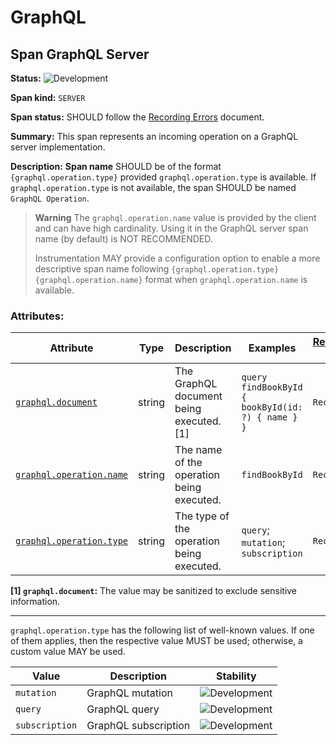 <!-- NOTE: THIS FILE IS AUTOGENERATED. DO NOT EDIT BY HAND. -->
<!-- see templates/registry/markdown/entity_namespace.md.j2 -->
<!-- markdownlint-capture -->
<!-- markdownlint-disable -->

# GraphQL


## Span GraphQL Server

**Status:** ![Development](https://img.shields.io/badge/-development-blue)

**Span kind:** `SERVER`

**Span status:** SHOULD follow the [Recording Errors](/docs/general/recording-errors.md) document.


**Summary:** This span represents an incoming operation on a GraphQL server implementation.

**Description:** **Span name** SHOULD be of the format `{graphql.operation.type}` provided
`graphql.operation.type` is available. If `graphql.operation.type` is not available,
the span SHOULD be named `GraphQL Operation`.

> **Warning**
> The `graphql.operation.name` value is provided by the client and can have high
> cardinality. Using it in the GraphQL server span name (by default) is
> NOT RECOMMENDED.
>
> Instrumentation MAY provide a configuration option to enable a more descriptive
> span name following `{graphql.operation.type} {graphql.operation.name}` format
> when `graphql.operation.name` is available.

### Attributes:
| Attribute  | Type | Description  | Examples  | [Requirement Level](https://opentelemetry.io/docs/specs/semconv/general/attribute-requirement-level/) | Stability |
|---|---|---|---|---|---|
| [`graphql.document`](/docs/registry/attributes/graphql.md) | string | The GraphQL document being executed. [1] | `query findBookById { bookById(id: ?) { name } }` | `Recommended` | ![Development](https://img.shields.io/badge/-development-blue) |
| [`graphql.operation.name`](/docs/registry/attributes/graphql.md) | string | The name of the operation being executed. | `findBookById` | `Recommended` | ![Development](https://img.shields.io/badge/-development-blue) |
| [`graphql.operation.type`](/docs/registry/attributes/graphql.md) | string | The type of the operation being executed. | `query`; `mutation`; `subscription` | `Recommended` | ![Development](https://img.shields.io/badge/-development-blue) |

**[1] `graphql.document`:** The value may be sanitized to exclude sensitive information.

---

`graphql.operation.type` has the following list of well-known values. If one of them applies, then the respective value MUST be used; otherwise, a custom value MAY be used.

| Value  | Description | Stability |
|---|---|---|
| `mutation` | GraphQL mutation | ![Development](https://img.shields.io/badge/-development-blue) |
| `query` | GraphQL query | ![Development](https://img.shields.io/badge/-development-blue) |
| `subscription` | GraphQL subscription | ![Development](https://img.shields.io/badge/-development-blue) |



<!-- markdownlint-restore -->
